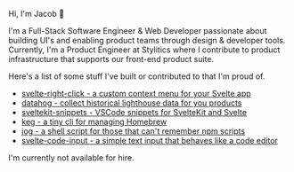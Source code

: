 Hi, I'm Jacob 👋

I'm a Full-Stack Software Engineer & Web Developer passionate about building UI's and enabling product teams through design & developer tools. Currently, I'm a Product Engineer at Stylitics where I contribute to product infrastructure that supports our front-end product suite.

Here's a list of some stuff I've built or contributed to that I'm proud of.

- [svelte-right-click - a custom context menu for your Svelte app](https://github.com/stordahl/svelte-right-click)
- [datahog - collect historical lighthouse data for you products](https://github.com/stordahl/datahog)
- [sveltekit-snippets - VSCode snippets for SvelteKit and Svelte](https://github.com/stordahl/sveltekit-snippets)
- [keg - a tiny cli for managing Homebrew](https://github.com/stordahl/keg)
- [jog - a shell script for those that can't remember npm scripts](https://github.com/stordahl/jog)
- [svelte-code-input - a simple text input that behaves like a code editor](https://github.com/stordahl/svelte-code-input)


I'm currently not available for hire.
